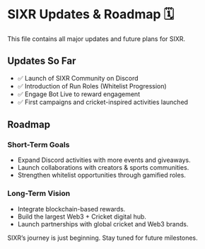 # SIXR Updates & Roadmap 🗓️

This file contains all major updates and future plans for SIXR.  
## Updates So Far
- ✅ Launch of SIXR Community on Discord  
- ✅ Introduction of Run Roles (Whitelist Progression)  
- ✅ Engage Bot Live to reward engagement  
- ✅ First campaigns and cricket-inspired activities launched  
## Roadmap
### Short-Term Goals
- Expand Discord activities with more events and giveaways.  
- Launch collaborations with creators & sports communities.  
- Strengthen whitelist opportunities through gamified roles.  
### Long-Term Vision
- Integrate blockchain-based rewards.  
- Build the largest Web3 + Cricket digital hub.  
- Launch partnerships with global cricket and Web3 brands.  

SIXR’s journey is just beginning. Stay tuned for future milestones.
